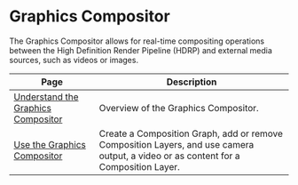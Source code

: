 # Graphics Compositor

The Graphics Compositor allows for real-time compositing operations between the High Definition Render Pipeline (HDRP) and external media sources, such as videos or images.

|Page|Description|
|-|-|
|[Understand the Graphics Compositor](understand-the-graphics-compositor.md)|Overview of the Graphics Compositor.|
|[Use the Graphics Compositor](use-the-graphics-compositor.md)|Create a Composition Graph, add or remove Composition Layers, and use camera output, a video or as content for a Composition Layer.|
